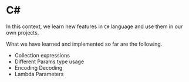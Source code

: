 # C\#

In this context, we learn new features in `C#` language and use them in our own
projects.

What we have learned and implemented so far are the following.

- Collection expressions
- Different Params type usage
- Encoding Decoding
- Lambda Parameters
